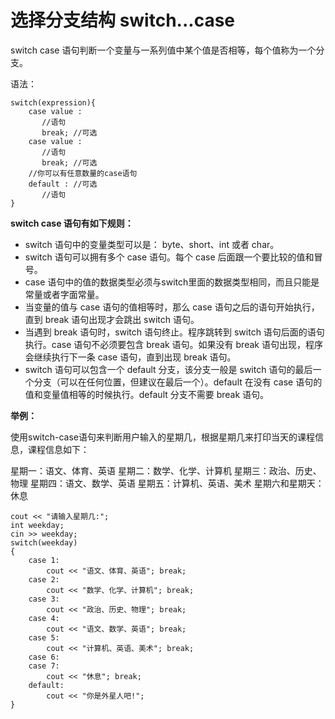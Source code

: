 # 选择分支结构 switch...case

 switch case 语句判断一个变量与一系列值中某个值是否相等，每个值称为一个分支。 

语法：

```
switch(expression){
    case value :
       //语句
       break; //可选
    case value :
       //语句
       break; //可选
    //你可以有任意数量的case语句
    default : //可选
       //语句
}
```

 **switch case 语句有如下规则：** 

- switch 语句中的变量类型可以是： byte、short、int 或者 char。
- switch 语句可以拥有多个 case 语句。每个 case 后面跟一个要比较的值和冒号。
- case 语句中的值的数据类型必须与switch里面的数据类型相同，而且只能是常量或者字面常量。
- 当变量的值与 case 语句的值相等时，那么 case 语句之后的语句开始执行，直到 break 语句出现才会跳出 switch 语句。
- 当遇到 break 语句时，switch 语句终止。程序跳转到 switch 语句后面的语句执行。case 语句不必须要包含 break 语句。如果没有 break 语句出现，程序会继续执行下一条 case 语句，直到出现 break 语句。
- switch 语句可以包含一个 default 分支，该分支一般是 switch 语句的最后一个分支（可以在任何位置，但建议在最后一个）。default 在没有 case 语句的值和变量值相等的时候执行。default 分支不需要 break 语句。

**举例：**

使用switch-case语句来判断用户输入的星期几，根据星期几来打印当天的课程信息，课程信息如下：

星期一：语文、体育、英语
星期二：数学、化学、计算机
星期三：政治、历史、物理
星期四：语文、数学、英语
星期五：计算机、英语、美术
星期六和星期天：休息

```
cout << "请输入星期几:";
int weekday;
cin >> weekday;
switch(weekday)
{
	case 1:
		cout << "语文、体育、英语"; break;
	case 2:
		cout << "数学、化学、计算机"; break;
	case 3:
		cout << "政治、历史、物理"; break;
	case 4:
		cout << "语文、数学、英语"; break;
	case 5:
		cout << "计算机、英语、美术"; break;
	case 6:
	case 7:
		cout << "休息"; break;
	default:
		cout << "你是外星人吧!";
}
```

